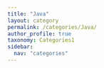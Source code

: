 ```yaml
---
title: "Java"
layout: category
permalink: /categories/Java/
author_profile: true
taxonomy: Categories1
sidebar:
  nav: "categories"
---
```

